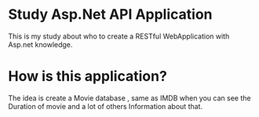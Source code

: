 # Study Asp.Net API Application

This is my study about who to create a RESTful WebApplication with Asp.net knowledge.

# How is this application?

The idea is create a Movie database , same as IMDB when you can see the Duration of movie and a lot of others Information about that.
